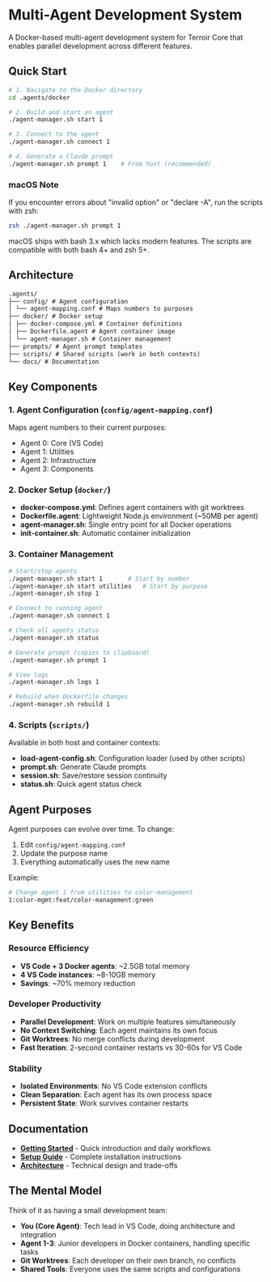 # Multi-Agent Development System

A Docker-based multi-agent development system for Terroir Core that enables parallel development across different features.

## Quick Start

```bash
# 1. Navigate to the Docker directory
cd .agents/docker

# 2. Build and start an agent
./agent-manager.sh start 1

# 3. Connect to the agent
./agent-manager.sh connect 1

# 4. Generate a Claude prompt
./agent-manager.sh prompt 1    # From host (recommended)
```

### macOS Note

If you encounter errors about "invalid option" or "declare -A", run the scripts with zsh:

```bash
zsh ./agent-manager.sh prompt 1
```

macOS ships with bash 3.x which lacks modern features. The scripts are compatible with both bash 4+ and zsh 5+.

## Architecture

```markdown
.agents/
├── config/ # Agent configuration
│ └── agent-mapping.conf # Maps numbers to purposes
├── docker/ # Docker setup
│ ├── docker-compose.yml # Container definitions
│ ├── Dockerfile.agent # Agent container image
│ └── agent-manager.sh # Container management
├── prompts/ # Agent prompt templates
├── scripts/ # Shared scripts (work in both contexts)
└── docs/ # Documentation
```

## Key Components

### 1. Agent Configuration (`config/agent-mapping.conf`)

Maps agent numbers to their current purposes:

- Agent 0: Core (VS Code)
- Agent 1: Utilities
- Agent 2: Infrastructure
- Agent 3: Components

### 2. Docker Setup (`docker/`)

- **docker-compose.yml**: Defines agent containers with git worktrees
- **Dockerfile.agent**: Lightweight Node.js environment (~50MB per agent)
- **agent-manager.sh**: Single entry point for all Docker operations
- **init-container.sh**: Automatic container initialization

### 3. Container Management

```bash
# Start/stop agents
./agent-manager.sh start 1       # Start by number
./agent-manager.sh start utilities   # Start by purpose
./agent-manager.sh stop 1

# Connect to running agent
./agent-manager.sh connect 1

# Check all agents status
./agent-manager.sh status

# Generate prompt (copies to clipboard)
./agent-manager.sh prompt 1

# View logs
./agent-manager.sh logs 1

# Rebuild when Dockerfile changes
./agent-manager.sh rebuild 1
```

### 4. Scripts (`scripts/`)

Available in both host and container contexts:

- **load-agent-config.sh**: Configuration loader (used by other scripts)
- **prompt.sh**: Generate Claude prompts
- **session.sh**: Save/restore session continuity
- **status.sh**: Quick agent status check

## Agent Purposes

Agent purposes can evolve over time. To change:

1. Edit `config/agent-mapping.conf`
2. Update the purpose name
3. Everything automatically uses the new name

Example:

```bash
# Change agent 1 from utilities to color-management
1:color-mgmt:feat/color-management:green
```

## Key Benefits

### Resource Efficiency

- **VS Code + 3 Docker agents**: ~2.5GB total memory
- **4 VS Code instances**: ~8-10GB memory
- **Savings**: ~70% memory reduction

### Developer Productivity

- **Parallel Development**: Work on multiple features simultaneously
- **No Context Switching**: Each agent maintains its own focus
- **Git Worktrees**: No merge conflicts during development
- **Fast Iteration**: 2-second container restarts vs 30-60s for VS Code

### Stability

- **Isolated Environments**: No VS Code extension conflicts
- **Clean Separation**: Each agent has its own process space
- **Persistent State**: Work survives container restarts

## Documentation

- **[Getting Started](docs/getting-started.md)** - Quick introduction and daily workflows
- **[Setup Guide](docs/setup-guide.md)** - Complete installation instructions
- **[Architecture](docs/architecture.md)** - Technical design and trade-offs

## The Mental Model

Think of it as having a small development team:

- **You (Core Agent)**: Tech lead in VS Code, doing architecture and integration
- **Agent 1-3**: Junior developers in Docker containers, handling specific tasks
- **Git Worktrees**: Each developer on their own branch, no conflicts
- **Shared Tools**: Everyone uses the same scripts and configurations
